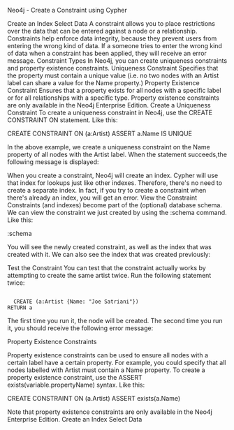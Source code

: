 Neo4j - Create a Constraint using Cypher

Create an Index
Select Data 
A constraint allows you to place restrictions over the data that can be entered against a node or a relationship.
Constraints help enforce data integrity, because they prevent users from entering the wrong kind of data. If a someone tries to enter the wrong kind of data when a constraint has been applied, they will receive an error message.
Constraint Types
In Neo4j, you can create uniqueness constraints and property existence constraints. 
Uniqueness Constraint
Specifies that the property must contain a unique value (i.e. no two nodes with an Artist label can share a value for the Name property.)
Property Existence Constraint
Ensures that a property exists for all nodes with a specific label or for all relationships with a specific type. Property existence constraints are only available in the Neo4j Enterprise Edition.
Create a Uniqueness Constraint
To create a uniqueness constraint in Neo4j, use the CREATE CONSTRAINT ON statement. Like this:
  
  
  CREATE CONSTRAINT ON (a:Artist) ASSERT a.Name IS UNIQUE

In the above example, we create a uniqueness constraint on the Name property of all nodes with the Artist label. 
When the statement succeeds,the following message is displayed:
  
  When you create a constraint, Neo4j will create an index. Cypher will use that index for lookups just like other indexes.
Therefore, there's no need to create a separate index. In fact, if you try to create a constraint when there's already an index, you will get an error.
View the Constraint
Constraints (and indexes) become part of the (optional) database schema.
We can view the constraint we just created by using the :schema command. Like this:
  
  
  :schema

You will see the newly created constraint, as well as the index that was created with it. We can also see the index that was created previously:
  
  Test the Constraint
You can test that the constraint actually works by attempting to create the same artist twice.
Run the following statement twice:
  
<pre><code>  
  CREATE (a:Artist {Name: "Joe Satriani"}) 
RETURN a
</code></pre>

The first time you run it, the node will be created. The second time you run it, you should receive the following error message:
  
  Property Existence Constraints

Property existence constraints can be used to ensure all nodes with a certain label have a certain property. For example, you could specify that all nodes labelled with Artist must contain a Name property.
To create a property existence constraint, use the ASSERT exists(variable.propertyName) syntax.
Like this:
  
  
  CREATE CONSTRAINT ON (a.Artist) ASSERT exists(a.Name)

Note that property existence constraints are only available in the Neo4j Enterprise Edition.
Create an Index
Select Data 
